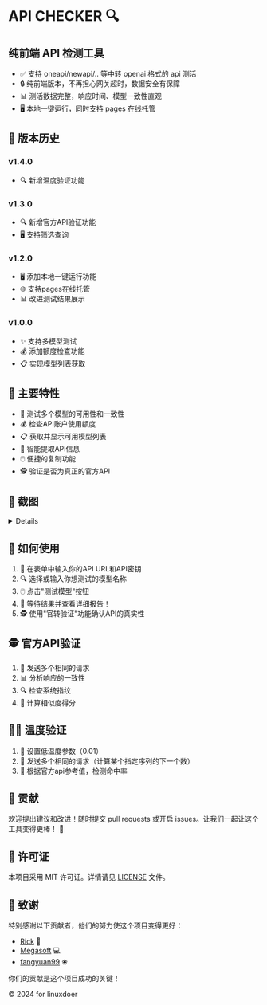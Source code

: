 # API CHECKER 🔍

## 纯前端 API 检测工具

- ✅ 支持 oneapi/newapi/.. 等中转 openai 格式的 api 测活
- 🔒 纯前端版本，不再担心网关超时，数据安全有保障
- 📊 测活数据完整，响应时间、模型一致性直观
- 🖥️ 本地一键运行，同时支持 pages 在线托管

## 📜 版本历史
### v1.4.0

- 🔍 新增温度验证功能


### v1.3.0

- 🔍 新增官方API验证功能
- 🖥️ 支持筛选查询

### v1.2.0

- 🖥️ 添加本地一键运行功能
- 🌐 支持pages在线托管
- 📊 改进测试结果展示

### v1.0.0

- ✨ 支持多模型测试
- 💰 添加额度检查功能
- 📋 实现模型列表获取

## 🚀 主要特性

- 🧪 测试多个模型的可用性和一致性
- 💰 检查API账户使用额度
- 📋 获取并显示可用模型列表
- 📝 智能提取API信息
- 🖱️ 便捷的复制功能
- 🕵️ 验证是否为真正的官方API

## 📸 截图
  <details>

 <img src="https://tgstate.ikun123.com/d/BQACAgUAAx0EcyK3ugACGlFm0xxn52HBNMk72qxN8wUct0shpgAC3xEAAtbumVb7bUXddXAarzUE" alt="界面" style="zoom:25%;" />

<img src="https://tgstate.ikun123.com/d/BQACAgUAAx0EcyK3ugACGlJm0x0xfZ_QnYI-iz2q0yvaCR88qgAC4BEAAtbumVZQ894iAAHSPj41BA" alt="界面" style="zoom:25%;" />

<img src="https://tgstate.ikun123.com/d/BQACAgUAAx0EcyK3ugACGlNm0x1wRi1vsK_rf6L-aommpeUGHgAC4REAAtbumVb9vzVG4hTLLTUE" alt="界面" style="zoom:25%;" />

<img src="https://tgstate.ikun123.com/d/BQACAgUAAx0EcyK3ugACGlRm0x2LUlGit64GH1QtAAFdm43MtaoAAuIRAALW7plWy3_s5IfHXQ41BA" alt="界面" style="zoom:25%;" />

<img src="https://tgstate.ikun123.com/d/BQACAgUAAx0EcyK3ugACGlVm0x26HBaJhcdrmfr_NKdNPm3XwQAC4xEAAtbumVZxuQxlrC9KcTUE" alt="界面" style="zoom:25%;" />

  </details>



## 🚀 如何使用

1. 📝 在表单中输入你的API URL和API密钥
2. 🔍 选择或输入你想测试的模型名称
3. 🖱️ 点击"测试模型"按钮
4. 🎉 等待结果并查看详细报告！
5. 🕵️ 使用"官转验证"功能确认API的真实性

## 🕵️ 官方API验证

1. 🔄 发送多个相同的请求
2. 📊 分析响应的一致性
3. 🔍 检查系统指纹
4. 🧮 计算相似度得分

## 🕵️‍♀️ 温度验证

1. 🧊 设置低温度参数（0.01）
2. 🔄 发送多个相同的请求（计算某个指定序列的下一个数）
3. 🎯 根据官方api参考值，检测命中率

## 🤝 贡献

欢迎提出建议和改进！随时提交 pull requests 或开启 issues。让我们一起让这个工具变得更棒！ 🌈

## 📜 许可证

本项目采用 MIT 许可证。详情请见 [LICENSE](LICENSE) 文件。

## 🙏 致谢

特别感谢以下贡献者，他们的努力使这个项目变得更好：

- [Rick](https://linux.do/u/rick) 🚀
- [Megasoft](https://linux.do/u/zhong_little) 💻
- [fangyuan99](https://linux.do/u/fangyuan99) ❀

你们的贡献是这个项目成功的关键！

© 2024 for linuxdoer
